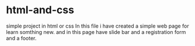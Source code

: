 # html-and-css
simple project in html or css
In this file i have created a simple web page for learn somthing new. and in this page have slide bar and a registration form and a footer. 
